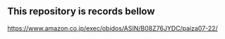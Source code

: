 ## This repository is records bellow
https://www.amazon.co.jp/exec/obidos/ASIN/B08Z76JYDC/paiza07-22/